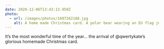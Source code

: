 ```yaml
---
date: 2020-12-06T13:43:13.950Z
photo:
  - url: /images/photos/1607262188.jpg
    alt: A home made Christmas card. A polar bear wearing an EU flag jumper has his arms open offering a bear hug.
---
```

It’s the most wonderful time of the year… the arrival of @qwertykate’s glorious homemade Christmas card.
